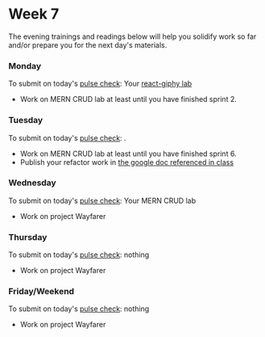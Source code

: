 # Week 7

The evening trainings and readings below will help you solidify work so far and/or prepare you for the next day's materials.


### Monday
To submit on today's [pulse check](https://docs.google.com/forms/d/e/1FAIpQLSe7KpquxAEpvf5gCdfEbt4RIFbmkiTKL8i_-P_9bcvG5zxnQQ/viewform): Your [react-giphy lab](https://github.com/SF-WDI-LABS/react-giphy)

* Work on MERN CRUD lab at least until you have finished sprint 2.


### Tuesday
To submit on today's [pulse check](https://docs.google.com/forms/d/e/1FAIpQLSe7KpquxAEpvf5gCdfEbt4RIFbmkiTKL8i_-P_9bcvG5zxnQQ/viewform): .
* Work on MERN CRUD lab at least until you have finished sprint 6.
* Publish your refactor work in [the google doc referenced in class](https://docs.google.com/document/d/1Cc-zB_pBfcItTsna_S9jfOZHx5gg6-pZcWhXUP0fBXI/edit)

### Wednesday
To submit on today's [pulse check](https://docs.google.com/forms/d/e/1FAIpQLSe7KpquxAEpvf5gCdfEbt4RIFbmkiTKL8i_-P_9bcvG5zxnQQ/viewform): Your MERN CRUD lab

* Work on project Wayfarer




### Thursday
To submit on today's [pulse check](https://docs.google.com/forms/d/e/1FAIpQLSe7KpquxAEpvf5gCdfEbt4RIFbmkiTKL8i_-P_9bcvG5zxnQQ/viewform): nothing

* Work on project Wayfarer


### Friday/Weekend
To submit on today's [pulse check](https://docs.google.com/forms/d/e/1FAIpQLSe7KpquxAEpvf5gCdfEbt4RIFbmkiTKL8i_-P_9bcvG5zxnQQ/viewform): nothing

* Work on project Wayfarer


